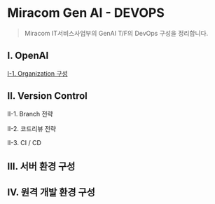 # Miracom Gen AI - DEVOPS

> Miracom IT서비스사업부의 GenAI T/F의 DevOps 구성을 정리합니다.

## I. OpenAI

[I-1. Organization 구성](miracom-genai/devops/wiki/i-1-openai-organization-setting)

## II. Version Control

II-1. Branch 전략

II-2. 코드리뷰 전략

II-3. CI / CD

## III. 서버 환경 구성

## IV. 원격 개발 환경 구성
